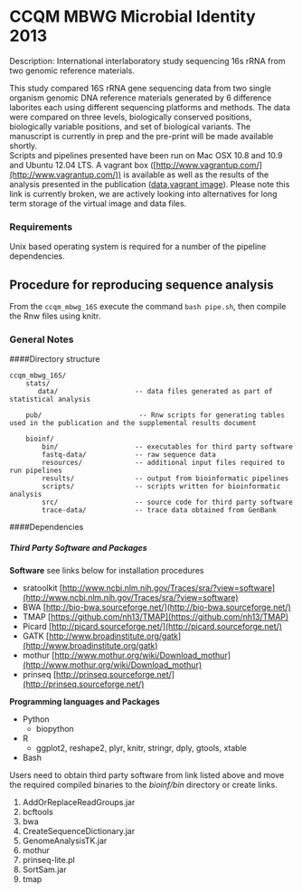 # CCQM MBWG Microbial Identity 2013  
Description: International interlaboratory study sequencing 16s rRNA from two genomic reference materials.   

This study compared 16S rRNA gene sequencing data from two single organism genomic DNA reference materials generated by 6 difference laborites each using different sequencing platforms and methods.  The data were compared on three levels, biologically conserved positions, biologically variable positions, and set of biological variants.  The manuscript is currently in prep and the pre-print will be made available shortly.   
Scripts and pipelines presented have been run on Mac OSX 10.8 and 10.9 and Ubuntu 12.04 LTS.  A vagrant box ([http://www.vagrantup.com/](http://www.vagrantup.com/)) is available as well as the results of the analysis presented in the publication ([data](https://drive.google.com/folderview?id=0B8fRaMByhphgflZPcGJFSnJNcWxsR2VQLXM2T1RUcks1enhYZngzMGtZNE4xT3NnenN6YUk&usp=sharing),[vagrant image](https://drive.google.com/folderview?id=0B8fRaMByhphgfjJxY1h4SThCVjNXLThNT2dwaVQzZzhDOWR1VS1JV0NaZlRGeUZuZ3BfV3M&usp=sharing)). Please note this link is currently broken, we are actively looking into alternatives for long term storage of the virtual image and data files.

### Requirements  
Unix based operating system is required for a number of the pipeline dependencies.  
  
## Procedure for reproducing sequence analysis
From the `ccqm_mbwg_16S` execute the command `bash pipe.sh`, then compile the Rnw files using knitr.

### General Notes
####Directory structure  
  
    ccqm_mbwg_16S/    
        stats/ 
           data/                   -- data files generated as part of statistical analysis
           
        pub/  						-- Rnw scripts for generating tables used in the publication and the supplemental results document
           
        bioinf/
            bin/                   -- executables for third party software
            fastq-data/            -- raw sequence data
            resources/             -- additional input files required to run pipelines
            results/               -- output from bioinformatic pipelines
            scripts/               -- scripts written for bioinformatic analysis
            src/                   -- source code for third party software
            trace-data/            -- trace data obtained from GenBank

####Dependencies
##### Third Party Software and Packages
**Software** see links below for installation procedures  

- sratoolkit [http://www.ncbi.nlm.nih.gov/Traces/sra/?view=software](http://www.ncbi.nlm.nih.gov/Traces/sra/?view=software)  
- BWA [http://bio-bwa.sourceforge.net/](http://bio-bwa.sourceforge.net/)  
- TMAP [https://github.com/nh13/TMAP](https://github.com/nh13/TMAP)  
- Picard [http://picard.sourceforge.net/](http://picard.sourceforge.net/)
- GATK [http://www.broadinstitute.org/gatk](http://www.broadinstitute.org/gatk) 
- mothur [http://www.mothur.org/wiki/Download_mothur](http://www.mothur.org/wiki/Download_mothur)
- prinseq [http://prinseq.sourceforge.net/](http://prinseq.sourceforge.net/)

**Programming languages and Packages**  

* Python  
  *  biopython  
* R  
  * ggplot2, reshape2, plyr, knitr, stringr, dply, gtools, xtable
* Bash 

Users need to obtain third party software from link listed above and move the required compiled binaries to the *bioinf/bin* directory or create links.

1. AddOrReplaceReadGroups.jar
2. bcftools
3. bwa
4. CreateSequenceDictionary.jar
5. GenomeAnalysisTK.jar
6. mothur
7. prinseq-lite.pl
8. SortSam.jar
9. tmap
